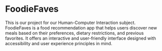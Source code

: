 # FoodieFaves
This is our project for our Human-Computer Interaction subject. FoodieFaves is a food recommendation app that helps users discover new meals based on their preferences, dietary restrictions, and previous favorites. It offers an interactive and user-friendly interface designed with accessibility and user experience principles in mind.


